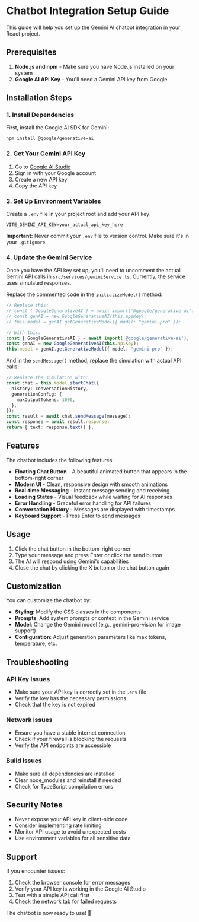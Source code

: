 # Chatbot Integration Setup Guide

This guide will help you set up the Gemini AI chatbot integration in your React project.

## Prerequisites

1. **Node.js and npm** - Make sure you have Node.js installed on your system
2. **Google AI API Key** - You'll need a Gemini API key from Google

## Installation Steps

### 1. Install Dependencies

First, install the Google AI SDK for Gemini:

```bash
npm install @google/generative-ai
```

### 2. Get Your Gemini API Key

1. Go to [Google AI Studio](https://makersuite.google.com/app/apikey)
2. Sign in with your Google account
3. Create a new API key
4. Copy the API key

### 3. Set Up Environment Variables

Create a `.env` file in your project root and add your API key:

```env
VITE_GEMINI_API_KEY=your_actual_api_key_here
```

**Important:** Never commit your `.env` file to version control. Make sure it's in your `.gitignore`.

### 4. Update the Gemini Service

Once you have the API key set up, you'll need to uncomment the actual Gemini API calls in `src/services/geminiService.ts`. Currently, the service uses simulated responses.

Replace the commented code in the `initializeModel()` method:

```typescript
// Replace this:
// const { GoogleGenerativeAI } = await import('@google/generative-ai');
// const genAI = new GoogleGenerativeAI(this.apiKey);
// this.model = genAI.getGenerativeModel({ model: "gemini-pro" });

// With this:
const { GoogleGenerativeAI } = await import('@google/generative-ai');
const genAI = new GoogleGenerativeAI(this.apiKey);
this.model = genAI.getGenerativeModel({ model: "gemini-pro" });
```

And in the `sendMessage()` method, replace the simulation with actual API calls:

```typescript
// Replace the simulation with:
const chat = this.model.startChat({
  history: conversationHistory,
  generationConfig: {
    maxOutputTokens: 1000,
  },
});
const result = await chat.sendMessage(message);
const response = await result.response;
return { text: response.text() };
```

## Features

The chatbot includes the following features:

- **Floating Chat Button** - A beautiful animated button that appears in the bottom-right corner
- **Modern UI** - Clean, responsive design with smooth animations
- **Real-time Messaging** - Instant message sending and receiving
- **Loading States** - Visual feedback while waiting for AI responses
- **Error Handling** - Graceful error handling for API failures
- **Conversation History** - Messages are displayed with timestamps
- **Keyboard Support** - Press Enter to send messages

## Usage

1. Click the chat button in the bottom-right corner
2. Type your message and press Enter or click the send button
3. The AI will respond using Gemini's capabilities
4. Close the chat by clicking the X button or the chat button again

## Customization

You can customize the chatbot by:

- **Styling**: Modify the CSS classes in the components
- **Prompts**: Add system prompts or context in the Gemini service
- **Model**: Change the Gemini model (e.g., gemini-pro-vision for image support)
- **Configuration**: Adjust generation parameters like max tokens, temperature, etc.

## Troubleshooting

### API Key Issues
- Make sure your API key is correctly set in the `.env` file
- Verify the key has the necessary permissions
- Check that the key is not expired

### Network Issues
- Ensure you have a stable internet connection
- Check if your firewall is blocking the requests
- Verify the API endpoints are accessible

### Build Issues
- Make sure all dependencies are installed
- Clear node_modules and reinstall if needed
- Check for TypeScript compilation errors

## Security Notes

- Never expose your API key in client-side code
- Consider implementing rate limiting
- Monitor API usage to avoid unexpected costs
- Use environment variables for all sensitive data

## Support

If you encounter issues:

1. Check the browser console for error messages
2. Verify your API key is working in the Google AI Studio
3. Test with a simple API call first
4. Check the network tab for failed requests

The chatbot is now ready to use! 🚀 
